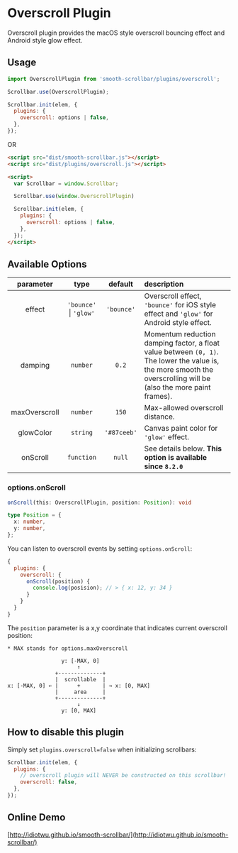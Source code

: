 # Overscroll Plugin

Overscroll plugin provides the macOS style overscroll bouncing effect and Android style glow effect.

## Usage

```js
import OverscrollPlugin from 'smooth-scrollbar/plugins/overscroll';

Scrollbar.use(OverscrollPlugin);

Scrollbar.init(elem, {
  plugins: {
    overscroll: options | false,
  },
});
```

OR

```html
<script src="dist/smooth-scrollbar.js"></script>
<script src="dist/plugins/overscroll.js"></script>

<script>
  var Scrollbar = window.Scrollbar;

  Scrollbar.use(window.OverscrollPlugin)

  Scrollbar.init(elem, {
    plugins: {
      overscroll: options | false,
    },
  });
</script>
```


## Available Options

| parameter | type | default | description |
| :--------: | :--: | :-----: | :---------- |
| effect | `'bounce'` &#124; `'glow'` | `'bounce'` | Overscroll effect, `'bounce'` for iOS style effect and `'glow'` for Android style effect.|
| damping | `number` | `0.2` | Momentum reduction damping factor, a float value between `(0, 1)`. The lower the value is, the more smooth the overscrolling will be (also the more paint frames). |
| maxOverscroll | `number` | `150` | Max-allowed overscroll distance. |
| glowColor | `string` | `'#87ceeb'` | Canvas paint color for `'glow'` effect. |
| onScroll | `function` | `null` | See details below. **This option is available since `8.2.0`** |

### options.onScroll

```ts
onScroll(this: OverscrollPlugin, position: Position): void

type Position = {
  x: number,
  y: number,
};
```

You can listen to overscroll events by setting `options.onScroll`:

```js
{
  plugins: {
    overscroll: {
      onScroll(position) {
        console.log(posision); // > { x: 12, y: 34 }
      }
    }
  }
}
```

The `position` parameter is a x,y coordinate that indicates current overscroll position:

```
* MAX stands for options.maxOverscroll

                 y: [-MAX, 0]
                      ↑
               +--------------+
               |  scrollable  |
x: [-MAX, 0] ← |      +       | → x: [0, MAX]
               |     area     |
               +--------------+
                      ↓
                 y: [0, MAX]
```

## How to disable this plugin

Simply set `plugins.overscroll=false` when initializing scrollbars:

```js
Scrollbar.init(elem, {
  plugins: {
    // overscroll plugin will NEVER be constructed on this scrollbar!
    overscroll: false,
  },
});
```

## Online Demo

[http://idiotwu.github.io/smooth-scrollbar/](http://idiotwu.github.io/smooth-scrollbar/)
